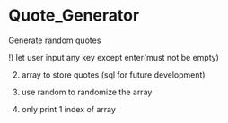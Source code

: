 # Quote_Generator

Generate random quotes

!) let user input any key except enter(must not be empty)

2) array to store quotes (sql for future development)

3) use random to randomize the array

4) only print 1 index of array
